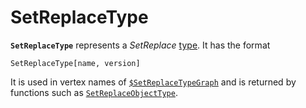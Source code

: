 # SetReplaceType

**`SetReplaceType`** represents a *SetReplace* [type](/Documentation/Types/README.md). It has the format

```wl
SetReplaceType[name, version]
```

It is used in vertex names of [`$SetReplaceTypeGraph`]($SetReplaceTypeGraph.md) and is returned by functions such as
[`SetReplaceObjectType`](SetReplaceObjectType.md).
